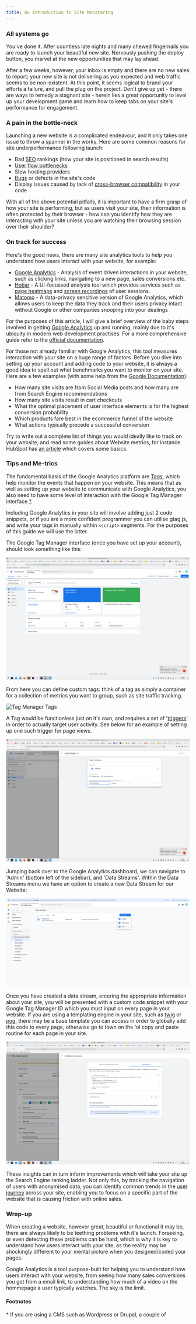 ```yaml
---
title: An introduction to Site Monitoring
---
```


### All systems go

You've done it. After countless late nights and many chewed fingernails you are ready to launch your beautiful new site. Nervously pushing the deploy button, you marvel at the new opportunities that may lay ahead. 

After a few weeks, however, your inbox is empty and there are no new sales to report; your new site is not delivering as you expected and web traffic seems to be non-existent. At this point, it seems logical to brand your efforts a failure, and pull the plug on the project. Don't give up yet - there are ways to  remedy a stagnant site - herein lies a great opportunity to level up your development game and learn how to keep tabs on your site's performance for engagement.

### A pain in the bottle-neck

Launching a new website is a complicated endeavour, and it only takes one issue to throw a spanner in the works. Here are some common reasons for site underperformance following launch:

- Bad [SEO](https://developers.google.com/search/docs/fundamentals/seo-starter-guide) rankings (how your site is positioned in search results)
- [User flow bottlenecks](https://www.linkedin.com/advice/0/how-can-you-identify-bottlenecks-user-flow-skills-user-research-vmiof)
- Slow hosting providers
- [Bugs](https://www.techopedia.com/definition/24864/software-bug) or defects in the site's code
- Display issues caused by lack of [cross-browser compatibility](https://www.freecodecamp.org/news/what-is-cross-browser-compatibility/) in your code

With all of the above potential pitfalls, it is important to have a firm grasp of how your site is performing, but as users visit your site, their information is often protected by their browser - how can you identify how they are interacting with your site unless you are watching their browsing session over their shoulder?

### On track for success

Here's the good news, there are many site analytics tools to help you understand how users interact with your website, for example:
- [Google Analytics](https://developers.google.com/analytics) - Analysis of event driven interactions in your website, such as clicking links, navigating to a new page, sales conversions etc.
- [Hotjar](https://www.hotjar.com/) - A UI-focussed analysis tool which provides services such as [page heatmaps](https://www.hotjar.com/product/heatmaps/) and [screen recordings](https://www.hotjar.com/product/recordings/) of user sessions.
- [Matomo](https://matomo.org/) - A data-privacy sensitive version of Google Analytics, which allows users to keep the data they track and their users privacy intact without Google or other companies snooping into your dealings

For the purposes of this article, I will give a brief overview of the baby steps involved in getting [Google Analytics](https://developers.google.com/analytics) up and running, mainly due to it's ubiquity in modern web development practises. For a more comprehensive guide refer to the [official documentation](https://support.google.com/analytics/answer/9304153?hl=en).

For those not already familiar with Google Analytics, this tool measures interaction with your site on a huge range of factors. Before you dive into setting up your account and adding code to your website, it is always a good idea to spell out what benchmarks you want to monitor on your site. Here are a few examples (with some help from the [Google Documentation](https://developers.google.com/tag-platform/devguides/prerequisites?_gl=1*1psp3uu*_up*MQ..*_ga*NTI2NjUyMjExLjE3Mjc4NzUxMDU.*_ga_XC1H1E07KE*MTcyNzg3NTEwNC4xLjAuMTcyNzg3NTEwNC4wLjAuMA..)):

- How many site visits are from Social Media posts and how many are from Search Engine recommendations
- How many site visits result in cart checkouts
- What the optimal placement of user interface elements is for the highest conversion probability
- Which products fare best in the ecommerce funnel of the website
- What actions typically precede a successful conversion

Try to write out a complete list of things you would ideally like to track on your website, and read some guides about Website metrics, for instance HubSpot has [an article](https://blog.hubspot.com/website/engagement-metrics) which covers some basics.


### Tips and Me-trics

The fundamental basis of the Google Analytics platform are [Tags](https://developers.google.com/tag-platform/devguides), which help monitor the events that happen on your website. This means that as well as setting up your website to communicate with Google Analytics, you also need to have some level of interaction with the Google Tag Manager interface [*](#footnotes).

Including Google Analytics in your site will involve adding just 2 code snippets, or if you are a more confident programmer you can utilise gtag.js, and write your tags in manually within `<script>` segments. For the purposes of this guide we will use the latter.

The Google Tag Manager interface (once you have set up your account), should look something like this:

![Google Tag Manager interface](google_tag_manager1.png)

From here you can define custom tags: think of a tag as simply a container for a collection of metrics you want to group, such as site traffic tracking.

![Tag Manager Tags](Tag_Manager_Tags.png)

A Tag would be functionless just on it's own, and requires a set of '[triggers](https://support.google.com/tagmanager/answer/7679316?hl=en)' in order to actually target user activity. See below for an example of setting up one such trigger for page views.

![Google Tag Manager interface](google_tag_manager2.png)

Jumping back over to the Google Analytics dashboard, we can navigate to 'Admin' (bottom left of the sidebar), and 'Data Streams'. Within the Data Streams menu we have an option to create a new Data Stream for our Website:

![Add a data Stream in Google Analytics](data_stream.png)

Once you have created a data stream, entering the appropriate information about your site, you will be presented with a custom code snippet with your Google Tag Manager ID which you must input on every page in your website. If you are using a templating engine in your site, such as [twig](https://twig.symfony.com/) or [pug](https://pugjs.org/api/getting-started.html), there may be a base template you can access in order to globally add this code to every page, otherwise go to town on the 'ol copy and paste routine for each page in your site.

![gtag code snippet](gtag_code.png)

These insights can in turn inform improvements which will take your site up the Search Engine ranking ladder. Not only this, by tracking the navigation of users with anonymised data, you can identify common trends in the [user journey](https://mailchimp.com/resources/user-journey/) across your site, enabling you to focus on a specific part of the website that is causing friction with online sales.

### Wrap-up

When creating a website, however great, beautiful or functional it may be, there are always likely to be teething problems with it's launch. Forseeing, or even detecting these problems can be hard, which is why it is key to understand how users interact with your site, as the reality may be shockingly different to your mental picture when you designed/coded your pages.

Google Analytics is a tool purpose-built for helping you to understand how users interact with your website, from seeing how many sales conversions you get from a email link, to understanding how much of a video on the hommepage a user typically watches. The sky is the limit.


#### Footnotes

\* If you are using a CMS such as Wordpress or Drupal, a couple of 